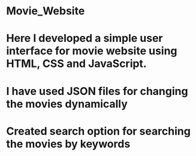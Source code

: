 # Movie_Website
# Here I developed a simple user interface for movie website using HTML, CSS and JavaScript. 
# I have used JSON files for changing the movies dynamically
# Created search option for searching the movies by keywords

